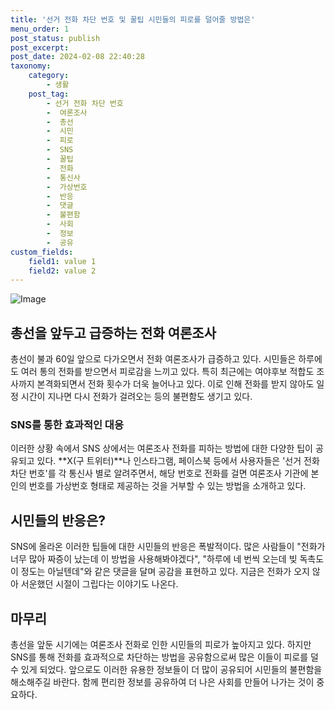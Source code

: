 ```yaml
---
title: '선거 전화 차단 번호 및 꿀팁 시민들의 피로를 덜어줄 방법은'
menu_order: 1
post_status: publish
post_excerpt: 
post_date: 2024-02-08 22:40:28
taxonomy:
    category:
        - 생활
    post_tag:
        - 선거 전화 차단 번호
        -  여론조사
        -  총선
        -  시민
        -  피로
        -  SNS
        -  꿀팁
        -  전화
        -  통신사
        -  가상번호
        -  반응
        -  댓글
        -  불편함
        -  사회
        -  정보
        -  공유
custom_fields:
    field1: value 1
    field2: value 2
---
```


![Image](https://imgnews.pstatic.net/image/660/2024/02/08/0000055218_001_20240208174107014.png?type=w647)

## 총선을 앞두고 급증하는 전화 여론조사
총선이 불과 60일 앞으로 다가오면서 전화 여론조사가 급증하고 있다. 시민들은 하루에도 여러 통의 전화를 받으면서 피로감을 느끼고 있다. 특히 최근에는 여야후보 적합도 조사까지 본격화되면서 전화 횟수가 더욱 늘어나고 있다. 이로 인해 전화를 받지 않아도 일정 시간이 지나면 다시 전화가 걸려오는 등의 불편함도 생기고 있다.
### SNS를 통한 효과적인 대응
이러한 상황 속에서 SNS 상에서는 여론조사 전화를 피하는 방법에 대한 다양한 팁이 공유되고 있다. **X(구 트위터)**나 인스타그램, 페이스북 등에서 사용자들은 '선거 전화 차단 번호'를 각 통신사 별로 알려주면서, 해당 번호로 전화를 걸면 여론조사 기관에 본인의 번호를 가상번호 형태로 제공하는 것을 거부할 수 있는 방법을 소개하고 있다.
## 시민들의 반응은?
SNS에 올라온 이러한 팁들에 대한 시민들의 반응은 폭발적이다. 많은 사람들이 "전화가 너무 많아 짜증이 났는데 이 방법을 사용해봐야겠다", "하루에 네 번씩 오는데 빚 독촉도 이 정도는 아닐텐데"와 같은 댓글을 달며 공감을 표현하고 있다. 지금은 전화가 오지 않아 서운했던 시절이 그립다는 이야기도 나온다.
## 마무리
총선을 앞둔 시기에는 여론조사 전화로 인한 시민들의 피로가 높아지고 있다. 하지만 SNS를 통해 전화를 효과적으로 차단하는 방법을 공유함으로써 많은 이들이 피로를 덜 수 있게 되었다. 앞으로도 이러한 유용한 정보들이 더 많이 공유되어 시민들의 불편함을 해소해주길 바란다. 함께 편리한 정보를 공유하여 더 나은 사회를 만들어 나가는 것이 중요하다.
